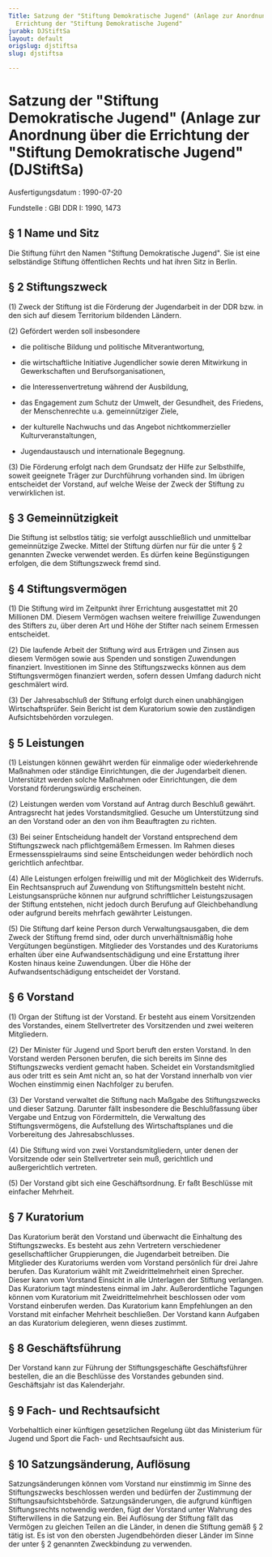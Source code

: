 ```yaml
---
Title: Satzung der "Stiftung Demokratische Jugend" (Anlage zur Anordnung über die
  Errichtung der "Stiftung Demokratische Jugend"
jurabk: DJStiftSa
layout: default
origslug: djstiftsa
slug: djstiftsa

---
```


# Satzung der "Stiftung Demokratische Jugend" (Anlage zur Anordnung über die Errichtung der "Stiftung Demokratische Jugend" (DJStiftSa)

Ausfertigungsdatum
:   1990-07-20

Fundstelle
:   GBl DDR I: 1990, 1473



## § 1 Name und Sitz

Die Stiftung führt den Namen "Stiftung Demokratische Jugend". Sie ist eine selbständige Stiftung öffentlichen Rechts und hat ihren Sitz in Berlin.


## § 2 Stiftungszweck

(1) Zweck der Stiftung ist die Förderung der Jugendarbeit in der DDR bzw. in den sich auf diesem Territorium bildenden Ländern.

(2) Gefördert werden soll insbesondere

-   die politische Bildung und politische Mitverantwortung,


-   die wirtschaftliche Initiative Jugendlicher sowie deren Mitwirkung in Gewerkschaften und Berufsorganisationen,


-   die Interessenvertretung während der Ausbildung,


-   das Engagement zum Schutz der Umwelt, der Gesundheit, des Friedens, der Menschenrechte u.a. gemeinnütziger Ziele,


-   der kulturelle Nachwuchs und das Angebot nichtkommerzieller Kulturveranstaltungen,


-   Jugendaustausch und internationale Begegnung.




(3) Die Förderung erfolgt nach dem Grundsatz der Hilfe zur Selbsthilfe, soweit geeignete Träger zur Durchführung vorhanden sind. Im übrigen entscheidet der Vorstand, auf welche Weise der Zweck der Stiftung zu verwirklichen ist.


## § 3 Gemeinnützigkeit

Die Stiftung ist selbstlos tätig; sie verfolgt ausschließlich und unmittelbar gemeinnützige Zwecke. Mittel der Stiftung dürfen nur für die unter § 2 genannten Zwecke verwendet werden. Es dürfen keine Begünstigungen erfolgen, die dem Stiftungszweck fremd sind.


## § 4 Stiftungsvermögen

(1) Die Stiftung wird im Zeitpunkt ihrer Errichtung ausgestattet mit 20 Millionen DM. Diesem Vermögen wachsen weitere freiwillige Zuwendungen des Stifters zu, über deren Art und Höhe der Stifter nach seinem Ermessen entscheidet.

(2) Die laufende Arbeit der Stiftung wird aus Erträgen und Zinsen aus diesem Vermögen sowie aus Spenden und sonstigen Zuwendungen finanziert. Investitionen im Sinne des Stiftungszwecks können aus dem Stiftungsvermögen finanziert werden, sofern dessen Umfang dadurch nicht geschmälert wird.

(3) Der Jahresabschluß der Stiftung erfolgt durch einen unabhängigen Wirtschaftsprüfer. Sein Bericht ist dem Kuratorium sowie den zuständigen Aufsichtsbehörden vorzulegen.


## § 5 Leistungen

(1) Leistungen können gewährt werden für einmalige oder wiederkehrende Maßnahmen oder ständige Einrichtungen, die der Jugendarbeit dienen. Unterstützt werden solche Maßnahmen oder Einrichtungen, die dem Vorstand förderungswürdig erscheinen.

(2) Leistungen werden vom Vorstand auf Antrag durch Beschluß gewährt. Antragsrecht hat jedes Vorstandsmitglied. Gesuche um Unterstützung sind an den Vorstand oder an den von ihm Beauftragten zu richten.

(3) Bei seiner Entscheidung handelt der Vorstand entsprechend dem Stiftungszweck nach pflichtgemäßem Ermessen. Im Rahmen dieses Ermessensspielraums sind seine Entscheidungen weder behördlich noch gerichtlich anfechtbar.

(4) Alle Leistungen erfolgen freiwillig und mit der Möglichkeit des Widerrufs. Ein Rechtsanspruch auf Zuwendung von Stiftungsmitteln besteht nicht. Leistungsansprüche können nur aufgrund schriftlicher Leistungszusagen der Stiftung entstehen, nicht jedoch durch Berufung auf Gleichbehandlung oder aufgrund bereits mehrfach gewährter Leistungen.

(5) Die Stiftung darf keine Person durch Verwaltungsausgaben, die dem Zweck der Stiftung fremd sind, oder durch unverhältnismäßig hohe Vergütungen begünstigen. Mitglieder des Vorstandes und des Kuratoriums erhalten über eine Aufwandsentschädigung und eine Erstattung ihrer Kosten hinaus keine Zuwendungen. Über die Höhe der Aufwandsentschädigung entscheidet der Vorstand.


## § 6 Vorstand

(1) Organ der Stiftung ist der Vorstand. Er besteht aus einem Vorsitzenden des Vorstandes, einem Stellvertreter des Vorsitzenden und zwei weiteren Mitgliedern.

(2) Der Minister für Jugend und Sport beruft den ersten Vorstand. In den Vorstand werden Personen berufen, die sich bereits im Sinne des Stiftungszwecks verdient gemacht haben. Scheidet ein Vorstandsmitglied aus oder tritt es sein Amt nicht an, so hat der Vorstand innerhalb von vier Wochen einstimmig einen Nachfolger zu berufen.

(3) Der Vorstand verwaltet die Stiftung nach Maßgabe des Stiftungszwecks und dieser Satzung. Darunter fällt insbesondere die Beschlußfassung über Vergabe und Entzug von Fördermitteln, die Verwaltung des Stiftungsvermögens, die Aufstellung des Wirtschaftsplanes und die Vorbereitung des Jahresabschlusses.

(4) Die Stiftung wird von zwei Vorstandsmitgliedern, unter denen der Vorsitzende oder sein Stellvertreter sein muß, gerichtlich und außergerichtlich vertreten.

(5) Der Vorstand gibt sich eine Geschäftsordnung. Er faßt Beschlüsse mit einfacher Mehrheit.


## § 7 Kuratorium

Das Kuratorium berät den Vorstand und überwacht die Einhaltung des Stiftungszwecks. Es besteht aus zehn Vertretern verschiedener gesellschaftlicher Gruppierungen, die Jugendarbeit betreiben. Die Mitglieder des Kuratoriums werden vom Vorstand persönlich für drei Jahre berufen.
Das Kuratorium wählt mit Zweidrittelmehrheit einen Sprecher. Dieser kann vom Vorstand Einsicht in alle Unterlagen der Stiftung verlangen.
Das Kuratorium tagt mindestens einmal im Jahr. Außerordentliche Tagungen können vom Kuratorium mit Zweidrittelmehrheit beschlossen oder vom Vorstand einberufen werden.
Das Kuratorium kann Empfehlungen an den Vorstand mit einfacher Mehrheit beschließen.
Der Vorstand kann Aufgaben an das Kuratorium delegieren, wenn dieses zustimmt.


## § 8 Geschäftsführung

Der Vorstand kann zur Führung der Stiftungsgeschäfte Geschäftsführer bestellen, die an die Beschlüsse des Vorstandes gebunden sind. Geschäftsjahr ist das Kalenderjahr.


## § 9 Fach- und Rechtsaufsicht

Vorbehaltlich einer künftigen gesetzlichen Regelung übt das Ministerium für Jugend und Sport die Fach- und Rechtsaufsicht aus.


## § 10 Satzungsänderung, Auflösung

Satzungsänderungen können vom Vorstand nur einstimmig im Sinne des Stiftungszwecks beschlossen werden und bedürfen der Zustimmung der Stiftungsaufsichtsbehörde.
Satzungsänderungen, die aufgrund künftigen Stiftungsrechts notwendig werden, fügt der Vorstand unter Wahrung des Stifterwillens in die Satzung ein.
Bei Auflösung der Stiftung fällt das Vermögen zu gleichen Teilen an die Länder, in denen die Stiftung gemäß § 2 tätig ist. Es ist von den obersten Jugendbehörden dieser Länder im Sinne der unter § 2 genannten Zweckbindung zu verwenden.

